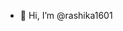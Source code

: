 - 👋 Hi, I’m @rashika1601

<!---
rashika1601/rashika1601 is a ✨ special ✨ repository because its `README.md` (this file) appears on your GitHub profile.
You can click the Preview link to take a look at your changes.
--->
